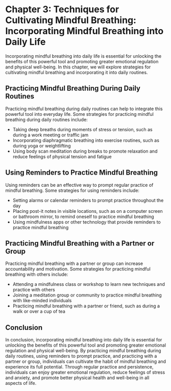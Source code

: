 Chapter 3: Techniques for Cultivating Mindful Breathing: Incorporating Mindful Breathing into Daily Life
========================================================================================================

Incorporating mindful breathing into daily life is essential for unlocking the benefits of this powerful tool and promoting greater emotional regulation and physical well-being. In this chapter, we will explore strategies for cultivating mindful breathing and incorporating it into daily routines.

Practicing Mindful Breathing During Daily Routines
--------------------------------------------------

Practicing mindful breathing during daily routines can help to integrate this powerful tool into everyday life. Some strategies for practicing mindful breathing during daily routines include:

* Taking deep breaths during moments of stress or tension, such as during a work meeting or traffic jam
* Incorporating diaphragmatic breathing into exercise routines, such as during yoga or weightlifting
* Using body scan meditation during breaks to promote relaxation and reduce feelings of physical tension and fatigue

Using Reminders to Practice Mindful Breathing
---------------------------------------------

Using reminders can be an effective way to prompt regular practice of mindful breathing. Some strategies for using reminders include:

* Setting alarms or calendar reminders to prompt practice throughout the day
* Placing post-it notes in visible locations, such as on a computer screen or bathroom mirror, to remind oneself to practice mindful breathing
* Using mindfulness apps or other technology that provide reminders to practice mindful breathing

Practicing Mindful Breathing with a Partner or Group
----------------------------------------------------

Practicing mindful breathing with a partner or group can increase accountability and motivation. Some strategies for practicing mindful breathing with others include:

* Attending a mindfulness class or workshop to learn new techniques and practice with others
* Joining a meditation group or community to practice mindful breathing with like-minded individuals
* Practicing mindful breathing with a partner or friend, such as during a walk or over a cup of tea

Conclusion
----------

In conclusion, incorporating mindful breathing into daily life is essential for unlocking the benefits of this powerful tool and promoting greater emotional regulation and physical well-being. By practicing mindful breathing during daily routines, using reminders to prompt practice, and practicing with a partner or group, individuals can cultivate the habit of mindful breathing and experience its full potential. Through regular practice and persistence, individuals can enjoy greater emotional regulation, reduce feelings of stress and anxiety, and promote better physical health and well-being in all aspects of life.
